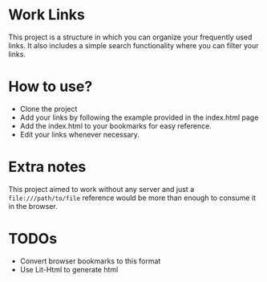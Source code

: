 # Work Links

This project is a structure in which you can organize your frequently used links. It also includes a simple search
functionality where you can filter your links.

# How to use?

- Clone the project
- Add your links by following the example provided in the index.html page
- Add the index.html to your bookmarks for easy reference.
- Edit your links whenever necessary.

# Extra notes

This project aimed to work without any server and just a `file:///path/to/file` reference would be more than enough
to consume it in the browser.

# TODOs

- Convert browser bookmarks to this format
- Use Lit-Html to generate html
